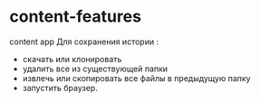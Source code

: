 # content-features
content app
Для сохранения истории : 
 - скачать или клонировать
 - удалить все из существующей папки 
 - извлечь или скопировать все файлы в предыдущую папку
 - запустить браузер.
 
